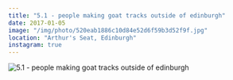 ```yaml
---
title: "5.1 - people making goat tracks outside of edinburgh"
date: 2017-01-05
image: "/img/photo/520eab1886c10d84e52d6f59b3d52f9f.jpg"
location: "Arthur's Seat, Edinburgh"
instagram: true
---
```


![5.1 - people making goat tracks outside of edinburgh](/img/photo/520eab1886c10d84e52d6f59b3d52f9f.jpg)
